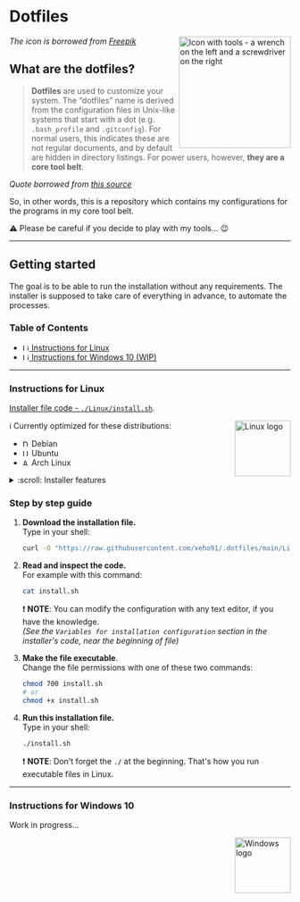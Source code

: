 # Dotfiles

<img alt="Icon with tools - a wrench on the left and a screwdriver on the right"
     height="200"
     align="right"
     src="https://www.flaticon.com/svg/static/icons/svg/682/682028.svg"
/>
_The icon is borrowed from [Freepik](http://www.freepik.com/)_

## What are the dotfiles?

> **Dotfiles** are used to customize your system.
> The “dotfiles” name is derived from the configuration files in Unix-like
> systems that start with a dot (e.g. `.bash_profile` and `.gitconfig`).
> For normal users, this indicates these are not regular documents,
> and by default are hidden in directory listings.
> For power users, however, **they are a core tool belt**.

_Quote borrowed from [this source]_

[this source]: https://medium.com/@webprolific/getting-started-with-dotfiles-43c3602fd789

So, in other words, this is a repository which contains my configurations for
the programs in my core tool belt.

:warning: Please be careful if you decide to play with my tools… :wink:

---

## Getting started

The goal is to be able to run the installation without any requirements.
The installer is supposed to take care of everything in advance,
to automate the processes.

### Table of Contents

- [<img alt="Linux logo" height="12"
        src="https://upload.wikimedia.org/wikipedia/commons/3/3c/TuxFlat.svg"
  /> Instructions for Linux](#instructions-for-linux)
- [<img alt="Linux logo" height="12"
        src="https://upload.wikimedia.org/wikipedia/commons/4/48/Windows_logo_-_2012_%28dark_blue%29.svg"
  /> Instructions for Windows 10 (WIP)](#instructions-for-windows-10)

---

### Instructions for Linux

[Installer file code - `./Linux/install.sh`](./Linux/install.sh).

<img alt="Linux logo"
     height="100"
     align="right"
     src="https://upload.wikimedia.org/wikipedia/commons/3/3c/TuxFlat.svg"
/>

:information_source: Currently optimized for these distributions:

- <img alt="Debian logo" height="12"
       src="https://www.debian.org/logos/openlogo-nd.svg"
  /> Debian
- <img alt="Ubuntu logo" height="12"
       src="https://upload.wikimedia.org/wikipedia/commons/a/ab/Logo-ubuntu_cof-orange-hex.svg"
  /> Ubuntu
- <img alt="ArchLinux logo" height="12"
       src="https://upload.wikimedia.org/wikipedia/commons/a/a5/Archlinux-icon-crystal-64.svg"
  /> Arch Linux

<details>
  <summary>:scroll: Installer features</summary>

- Use the package manager based on Linux's distributon name
- Stop the installation if the dotfiles or configuration files already exists
- Set up the default shell _(`bash` or `zsh`)_ and editor _(`nvim` or `vim`)_
- Create symlinks to the program's configuration file
- Set up the environment variables in the default shell's configuration file:
  - `$DOTFILES`
  - `$EDITOR`
  - `$BUILD_FROM_SOURCE`
  - `$MODE`

</details>

### Step by step guide

1. **Download the installation file.**\
   Type in your shell:

   ```sh
   curl -O "https://raw.githubusercontent.com/xeho91/.dotfiles/main/Linux/install.sh"
   ```

2. **Read and inspect the code.**\
   For example with this command:

   ```sh
   cat install.sh
   ```

   :exclamation: **NOTE**: You can modify the configuration with any text
   editor, if you have the knowledge.\
   _(See the `Variables for installation configuration` section in the
   installer's code, near the beginning of file)_

3. **Make the file executable**.\
   Change the file permissions with one of these two commands:

   ```sh
   chmod 700 install.sh
   # or
   chmod +x install.sh
   ```

4. **Run this installation file.**\
   Type in your shell:

   ```sh
   ./install.sh
   ```

   :exclamation: **NOTE**: Don't forget the `./` at the beginning.
   That's how you run executable files in Linux.

---

### Instructions for Windows 10

Work in progress…

<img alt="Windows logo"
     height="100"
     align="right"
     src="https://upload.wikimedia.org/wikipedia/commons/4/48/Windows_logo_-_2012_%28dark_blue%29.svg"
/>
